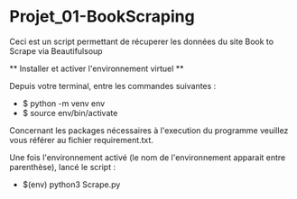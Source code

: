 # Projet_01-BookScraping

Ceci est un script permettant de récuperer les données du site Book to Scrape via Beautifulsoup

** Installer et activer l'environnement virtuel **

Depuis votre terminal, entre les commandes suivantes :
* $ python -m venv env
* $ source env/bin/activate

Concernant les packages nécessaires à l'execution du programme veuillez vous référer au fichier requirement.txt.

Une fois l'environnement activé (le nom de l'environnement apparait entre parenthèse), lancé le script :
* $(env) python3 Scrape.py
